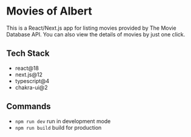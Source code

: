 # Movies of Albert

This is a React/Next.js app for listing movies provided by The Movie Database API.
You can also view the details of movies by just one click.

## Tech Stack

- react@18
- next.js@12
- typescript@4
- chakra-ui@2

## Commands

- `npm run dev` run in development mode
- `npm run build` build for production
